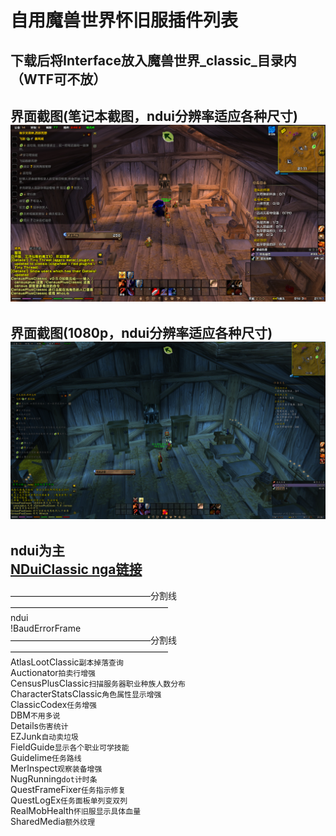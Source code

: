 自用魔兽世界怀旧服插件列表
==
下载后将Interface放入魔兽世界_classic_目录内（WTF可不放）
--
界面截图(笔记本截图，ndui分辨率适应各种尺寸)<br>
![](https://github.com/skykis/classic/raw/master/WoWScrnShot_090419_211207.jpg)
--
界面截图(1080p，ndui分辨率适应各种尺寸)<br>
![](https://github.com/skykis/classic/raw/master/WoWScrnShot_090419_233949.jpg)
--
ndui为主<br>
[NDuiClassic nga链接](https://bbs.nga.cn/read.php?tid=18321155)
--
————————————————分割线——————————————————<br>
ndui<br>
!BaudErrorFrame<br>
————————————————分割线——————————————————<br>
AtlasLootClassic`副本掉落查询`<br>
Auctionator`拍卖行增强`<br>
CensusPlusClassic`扫描服务器职业种族人数分布`<br>
CharacterStatsClassic`角色属性显示增强`<br>
ClassicCodex`任务增强`<br>
DBM`不用多说`<br>
Details`伤害统计`<br>
EZJunk`自动卖垃圾`<br>
FieldGuide`显示各个职业可学技能`<br>
Guidelime`任务路线`<br>
MerInspect`观察装备增强`<br>
NugRunning`dot计时条`<br>
QuestFrameFixer`任务指示修复`<br>
QuestLogEx`任务面板单列变双列`<br>
RealMobHealth`怀旧服显示具体血量`<br>
SharedMedia`额外纹理`<br>
